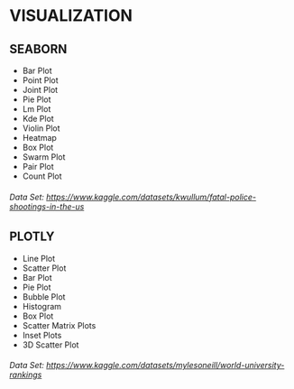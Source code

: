 # VISUALIZATION

## SEABORN

* Bar Plot
* Point Plot
* Joint Plot
* Pie Plot
* Lm Plot
* Kde Plot
* Violin Plot
* Heatmap
* Box Plot
* Swarm Plot
* Pair Plot
* Count Plot

###### Data Set: https://www.kaggle.com/datasets/kwullum/fatal-police-shootings-in-the-us

## PLOTLY

* Line Plot
* Scatter Plot
* Bar Plot
* Pie Plot
* Bubble Plot
* Histogram
* Box Plot
* Scatter Matrix Plots
* Inset Plots
* 3D Scatter Plot

###### Data Set: https://www.kaggle.com/datasets/mylesoneill/world-university-rankings
